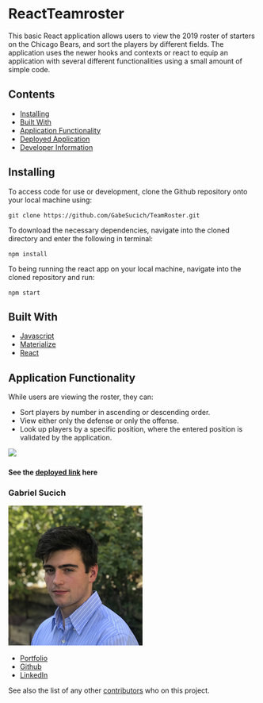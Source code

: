 # ReactTeamroster


This basic React application allows users to view the 2019 roster of starters on the Chicago Bears, and sort the players by different fields. The application uses the newer hooks and contexts or react to equip an application with several different functionalities using a small amount of simple code.

## Contents

* [Installing](#installing)
* [Built With](#built-with)
* [Application Functionality](#application-functionality)
* [Deployed Application](https://gabesucich.github.io/TeamRoster/)
* [Developer Information](#gabriel-sucich)

## Installing

To access code for use or development, clone the Github repository onto your local machine using:

```
git clone https://github.com/GabeSucich/TeamRoster.git
```

To download the necessary dependencies, navigate into the cloned directory and enter the following in terminal:

```
npm install
```

To being running the react app on your local machine, navigate into the cloned repository and run:
```
npm start
``` 


## Built With

* [Javascript](https://developer.mozilla.org/en-US/docs/Web/JavaScript)
* [Materialize](https://materializecss.com/about.html)
* [React](https://www.npmjs.com/package/mysql)

## Application Functionality

While users are viewing the roster, they can:

* Sort players by number in ascending or descending order.
* View either only the defense or only the offense.
* Look up players by a specific position, where the entered position is validated by the application.

<img src="markdown/app.gif" width="65%">

#### See the [deployed link](https://gabesucich.github.io/TeamRoster/) here

### Gabriel Sucich

![Profile](markdown/profile.png)

- [Portfolio](https://gabesucich.github.io/UpdatedPortfolio/)
- [Github](https://github.com/GabeSucich)
- [LinkedIn](www.linkedin.com/in/gabriel-sucich-6a28a71a8)

See also the list of any other [contributors](https://github.com/GabeSucich/TeamRoster/contributors) who on this project.
